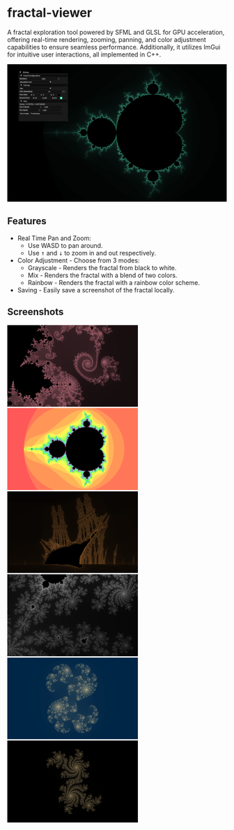 # fractal-viewer

A fractal exploration tool powered by SFML and GLSL for GPU acceleration, offering real-time rendering, zooming, panning, and color adjustment capabilities to ensure seamless performance. Additionally, it utilizes ImGui for intuitive user interactions, all implemented in C++.

![](screenshots/Program.png)

## Features

* Real Time Pan and Zoom:
  * Use WASD to pan around.
  * Use <kbd>↑</kbd> and <kbd>↓</kbd> to zoom in and out respectively.
* Color Adjustment - Choose from 3 modes:
  * Grayscale - Renders the fractal from black to white.
  * Mix - Renders the fractal with a blend of two colors.
  * Rainbow - Renders the fractal with a rainbow color scheme.
* Saving - Easily save a screenshot of the fractal locally.

## Screenshots

<p>
    <img src="screenshots/Fractal1.png" width=300>
    <img src="screenshots/Fractal2.png" width=300>
    <img src="screenshots/Fractal3.png" width=300>
    <img src="screenshots/Fractal4.png" width=300>
    <img src="screenshots/Fractal5.png" width=300>
    <img src="screenshots/Fractal6.png" width=300>
</p>